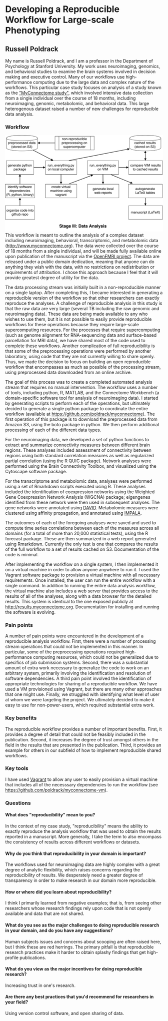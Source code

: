 Developing a Reproducible Workflow for Large-scale Phenotyping
==============================================================

Russell Poldrack
----------------

My name is Russell Poldrack, and I am a professor in the Department of Psychology at Stanford University. My work uses neuroimaging, genomics, and behavioral studies to examine the brain systems involved in decision making and executive control. Many of our workflows use high-performance computing due to the large data and complex nature of the workflows. This particular case study focuses on analysis of a study known as the ["MyConnectome study"](http://www.myconnectome.org), which involved intensive data collection from a single individual over the course of 18 months, including neuroimaging, genomic, metabolomic, and behavioral data. This large heterogenous dataset raised a number of new challenges for reproducible data analysis.

### Workflow

![Diagram](rpoldrack.png) This workflow is meant to outline the analysis of a complex dataset including neuroimaging, behavioral, transcriptomic, and metabolomic data (<http://www.myconnectome.org>). The data were collected over the course of 18 months from a single individual, and will be made fully available online upon publication of the manuscript via the [OpenFMRI project](http://openfmri.org/ds000031). The data are released under a public domain dedication, meaning that anyone can do anything they wish with the data, with no restrictions on redistribution or requirements of attribution. I chose this approach because I feel that it will provide greatest degree of utility for the data.

The data processing stream was initially built in a non-reproducible manner on a single laptop. After completing this, I became interested in generating a reproducible version of the workflow so that other researchers can exactly reproduce the analyses. A challenge of reproducible analysis in this study is that the raw data are very large (several TB including the raw genomic and neuroimaging data). These data are being made available to any who wishes to use them, but it is not possible to easily provide reproducible workflows for these operations because they require large-scale supercomputing resources. For the processes that require supercomputing (such as genome alignment for RNA-sequencing data and surface-based parcellation for MRI data), we have shared most of the code used to complete these workflows. Another complication of full reproducibility is that some of the preprocessing operations were performed by another laboratory, using code that they are not currently willing to share openly. Thus, we made the decision to focus on building an open reproducible workflow that encompasses as much as possible of the processing stream, using preprocessed data downloaded from an online archive.

The goal of this process was to create a completed automated analysis stream that requires no manual intervention. The workflow uses a number of tools, including python, R, MATLAB, and the Connectome Workbench (a domain-specific software tool for analysis of neuroimaging data). I started by generating scripts to perform each of the operations, but ultimately decided to generate a single python package to coordinate the entire workflow (available at <https://github.com/poldrack/myconnectome>). The first operation of this package is to download the preprocessed data from Amazon S3, using the boto package in python. We then perform additional processing of each of the different data types.

For the neuroimaging data, we developed a set of python functions to extract and summarize connectivity measures between different brain regions. These analyses included assessment of connectivity between regions using both standard correlation measures as well as regularized partial correlation (using the R QUIC package). Network analyses were performed using the Brain Connectivity Toolbox, and visualized using the Cytoscape software package.

For the transcriptome and metabolomic data, analyses were performed using a set of Rmarkdown scripts executed using R. These analyses included the identification of coexpression networks using the Weighted Gene Coexpression Network Analysis (WGCNA) package; eigengenes identified from these network were then used in subsequent analyses. The gene networks were annotated using [DAVID](https://david.ncifcrf.gov). Metabolomic measures were clustered using affinity propagation, and annotated using [IMPALA](http://impala.molgen.mpg.de).

The outcomes of each of the foregoing analyses were saved and used to compute time series correlations between each of the measures across all domains (for a total of more than 20,000 statistical tests), using the R forecast package. These are then summarized in a web report generated using Rmarkdown. Currently the only test is one that compares the results of the full workflow to a set of results cached on S3. Documentation of the code is minimal.

After implementing the workflow on a single system, I then implemented it on a virtual machine in order to allow anyone anywhere to run it. I used the Vagrant software package to provision a virtual machine with all necessary requirements. Once installed, the user can run the entire workflow with a single command. In addition to running the entire data analysis workflow, the virtual machine also includes a web server that provides access to the results of all of the analyses, along with a data browser for the detailed results. This system is identical to the one exposed publicly at <http://results.myconnectome.org>. Documentation for installing and running the software is evolving.

### Pain points

A number of pain points were encountered in the development of a reproducible analysis workflow. First, there were a number of processing stream operations that could not be implemented in this manner. In particular, some of the preprocessing operations required high-performance computing resources, which could not be generalized due to specifics of job submission systems. Second, there was a substantial amount of extra work necessary to generalize the code to work on an arbitrary system, primarily involving the identification and resolution of software dependencies. A third pain point involved the identification of appropriate technologies for sharing of a reproducible workflow. We have used a VM provisioned using Vagrant, but there are many other approaches that one might use. Finally, we struggled with identifying what level of user at whom we were targeting the project. We ultimately decided to make it easy to use for non-power-users, which required substantial extra work.

### Key benefits

The reproducible workflow provides a number of important benefits. First, it provides a degree of detail that could not be feasibly included in the publication. Second, it increases the degree of trust amongst others in the field in the results that are presented in the publication. Third, it provides an example for others in our subfield of how to implement reproducible shared workflows.

### Key tools

I have used [Vagrant](https://www.vagrantup.com/) to allow any user to easily provision a virtual machine that includes all of the necesssary dependencies to run the workflow (see <https://github.com/poldrack/myconnectome-vm>).

### Questions

#### What does "reproducibility" mean to you?

In the context of my case study, "reproducibility" means the ability to exactly reproduce the analysis workflow that was used to obtain the results reported in a manuscript. More generally, I take the term to also encompass the consistency of results across different workflows or datasets.

#### Why do you think that reproducibility in your domain is important?

The workflows used for neuroimaging data are highly complex with a great degree of analytic flexibility, which raises concerns regarding the reproducibility of results. We desperately need a greater degree of transparency in order to make research in our domain more reproducible.

#### How or where did you learn about reproducibility?

I think I primarily learned from negative examples; that is, from seeing other researchers whose research findings rely upon code that is not openly available and data that are not shared.

#### What do you see as the major challenges to doing reproducible research in your domain, and do you have any suggestions?

Human subjects issues and concerns about scooping are often raised here, but I think these are red herrings. The primary pitfall is that reproducible research practices make it harder to obtain splashy findings that get high-profile publications.

#### What do you view as the major incentives for doing reproducible research?

Increasing trust in one's research.

#### Are there any best practices that you'd recommend for researchers in your field?

Using version control software, and open sharing of data.
